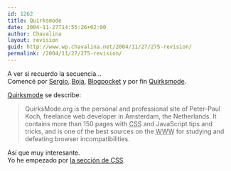 ```yaml
---
id: 1262
title: Quirksmode
date: 2004-11-27T14:55:26+02:00
author: Chavalina
layout: revision
guid: http://www.wp.chavalina.net/2004/11/27/275-revision/
permalink: /2004/11/27/275-revision/
---
```

A ver si recuerdo la secuencia&#8230;  
Comenc&eacute; por <a href="http://wp.xergio.net/conociendo-gente-i.html" target="_blank">Sergio</a>, <a href="http://www.tudi0s.net/lamateporunyogur/archivos/2004/11/23/formularios_sin_tablas/" target="_blank">Boja</a>, <a href="http://www.blogpocket.com/scripts/view.php?arch=posts0411&#038;articulo=verpermalink&#038;id=200411222" target="_blank">Blogpocket</a> y por fin <a href="http://www.quirksmode.org/css/forms.html" target="_blank">Quirksmode</a>.

<a href="http://www.quirksmode.org/" target="_blank">Quirksmode</a> se describe:

> QuirksMode.org is the personal and professional site of Peter-Paul Koch, freelance web developer in Amsterdam, the Netherlands. It contains more than 150 pages with <acronym title="Cascade Style Sheets">CSS</acronym> and JavaScript tips and tricks, and is one of the best sources on the <acronym title="World Wide Web">WWW</acronym> for studying and defeating browser incompatibilities. 

As&iacute; que muy interesante.  
Yo he empezado por <a href="http://www.quirksmode.org/css/contents.html" target="_blank">la secci&oacute;n de CSS</a>.